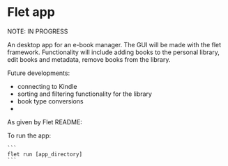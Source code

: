 # Flet app

NOTE:   IN PROGRESS

An desktop app for an e-book manager. The GUI will be made with the flet framework.
Functionality will include adding books to the personal library, edit books and metadata, remove books from the 
library.

Future developments:

- connecting to Kindle
- sorting and filtering functionality for the library
- book type conversions
-

As given by Flet README:

To run the app:

    ```
    flet run [app_directory]
    ```